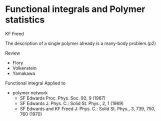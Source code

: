 # Functional integrals and Polymer statistics
KF Freed

The description of a single polymer already is a many-body problem.(p2)

Review
- Flory
- Volkenstein
- Yamakawa

Functional integral Applied to
- polymer network
    - SF Edwards Proc. Phys. Soc. 92, 9 (1967)
    - SF Edwards J. Phys. C.: Solid St. Phys., 2, 1 (1969)
    - SF Edwards and KF Freed J. Phys. C.: Solid St. Phys., 3, 739, 750, 760 (1970)

